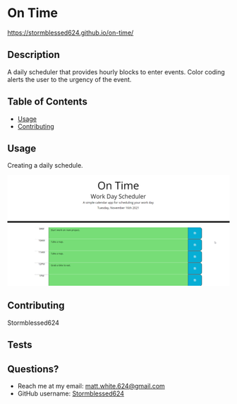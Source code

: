 
  # On Time
  https://stormblessed624.github.io/on-time/

  ## Description
  A daily scheduler that provides hourly blocks to enter events. Color coding alerts the user to the urgency of the event. 

  ## Table of Contents
  * [Usage](#usage)
  * [Contributing](#contributing)
  
  ## Usage
  Creating a daily schedule.
  
![alt text](assets/images/on-time-screenshot.png)


  ## Contributing
  Stormblessed624

  ## Tests
  

  ## Questions?
  - Reach me at my email: matt.white.624@gmail.com
  - GitHub username: [Stormblessed624](https://github.com/Stormblessed624/)

  

